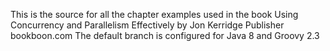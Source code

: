 This is the source for all the chapter examples used in the book
Using Concurrency and Parallelism Effectively by Jon Kerridge
Publisher bookboon.com
The default branch is configured for Java 8 and Groovy 2.3